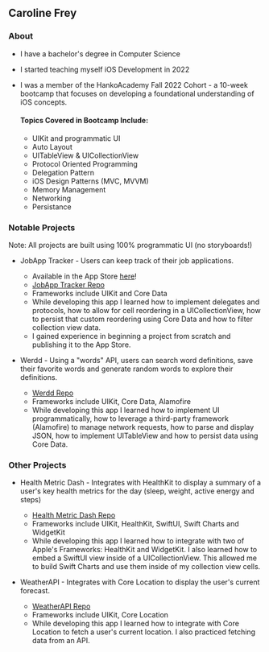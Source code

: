 ## Caroline Frey

### About
* I have a bachelor's degree in Computer Science
* I started teaching myself iOS Development in 2022
* I was a member of the HankoAcademy Fall 2022 Cohort - a 10-week bootcamp that focuses on developing a foundational understanding of iOS concepts.

    #### Topics Covered in Bootcamp Include:
    * UIKit and programmatic UI
    * Auto Layout
    * UITableView & UICollectionView
    * Protocol Oriented Programming
    * Delegation Pattern
    * iOS Design Patterns (MVC, MVVM)
    * Memory Management
    * Networking
    * Persistance
    
### Notable Projects
Note: All projects are built using 100% programmatic UI (no storyboards!)
* JobApp Tracker - Users can keep track of their job applications.
    * Available in the App Store [here](https://apps.apple.com/us/app/jobapp-tracker/id1661018820)!
    * [JobApp Tracker Repo](https://github.com/carolinefrey/JobTracker)
    * Frameworks include UIKit and Core Data
    * While developing this app I learned how to implement delegates and protocols, how to allow for cell reordering in a UICollectionView, how to persist that custom reordering using Core Data and how to filter collection view data. 
    * I gained experience in beginning a project from scratch and publishing it to the App Store.
    
* Werdd - Using a "words" API, users can search word definitions, save their favorite words and generate random words to explore their definitions.
    * [Werdd Repo](https://github.com/carolinefrey/Werdd)
    * Frameworks include UIKit, Core Data, Alamofire
    * While developing this app I learned how to implement UI programmatically, how to leverage a third-party framework (Alamofire) to manage network requests, how to parse and display JSON, how to implement UITableView and how to persist data using Core Data.

### Other Projects
* Health Metric Dash - Integrates with HealthKit to display a summary of a user's key health metrics for the day (sleep, weight, active energy and steps)
    * [Health Metric Dash Repo](https://github.com/carolinefrey/HealthDash)
    * Frameworks include UIKit, HealthKit, SwiftUI, Swift Charts and WidgetKit
    * While developing this app I learned how to integrate with two of Apple's Frameworks: HealthKit and WidgetKit. I also learned how to embed a SwiftUI view inside of a UICollectionView. This allowed me to build Swift Charts and use them inside of my collection view cells.
    
* WeatherAPI - Integrates with Core Location to display the user's current forecast.
    * [WeatherAPI Repo](https://github.com/carolinefrey/WeatherAPI)
    * Frameworks include UIKit, Core Location
    * While developing this app I learned how to integrate with Core Location to fetch a user's current location. I also practiced fetching data from an API.

<!--
**carolinefrey/carolinefrey** is a ✨ _special_ ✨ repository because its `README.md` (this file) appears on your GitHub profile.

Here are some ideas to get you started:

- 🔭 I’m currently working on ...
- 🌱 I’m currently learning ...
- 👯 I’m looking to collaborate on ...
- 🤔 I’m looking for help with ...
- 💬 Ask me about ...
- 📫 How to reach me: ...
- 😄 Pronouns: ...
- ⚡ Fun fact: ...
-->
